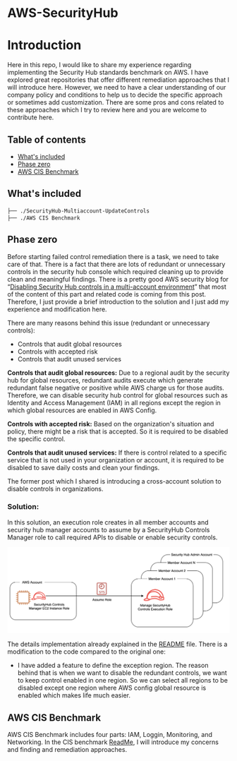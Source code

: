 # AWS-SecurityHub
# Introduction
Here in this repo, I would like to share my experience regarding implementing the Security Hub standards benchmark on AWS. I have explored great repositories that offer different remediation approaches that I will introduce here.  However, we need to have a clear understanding of our company policy and conditions to help us to decide the specific approach or sometimes add customization. There are some pros and cons related to these approaches which I try to review here and you are welcome to contribute here.

## Table of contents

- [What's included](#whats-included)
- [Phase zero](#Phase-zero)
- [AWS CIS Benchmark](#AWS-CIS-Benchmark)

## What's included
```
├── ./SecurityHub-Multiaccount-UpdateControls
├── ./AWS CIS Benchmark
```

## Phase zero
Before starting failed control remediation there is a task, we need to take care of that. There is a fact that there are lots of redundant or unnecessary controls in the security hub console which required cleaning up to provide clean and meaningful findings. There is a pretty good AWS security blog for “[Disabling Security Hub controls in a multi-account environment](https://aws.amazon.com/blogs/security/disabling-security-hub-controls-in-a-multi-account-environment/)” that most of the content of this part and related code is coming from this post. Therefore, I just provide a brief introduction to the solution and I just add my experience and modification here.

There are many reasons behind this issue (redundant or unnecessary controls):
- Controls that audit global resources
- Controls with accepted risk
- Controls that audit unused services

**Controls that audit global resources:** Due to a regional audit by the security hub for global resources, redundant audits execute which generate redundant false negative or positive while AWS charge us for those audits. Therefore, we can disable security hub control for global resources such as Identity and Access Management (IAM) in all regions except the region in which global resources are enabled in AWS Config.

**Controls with accepted risk:** Based on the organization's situation and policy, there might be a risk that is accepted. So it is required to be disabled the specific control.

**Controls that audit unused services:**
If there is control related to a specific service that is not used in your organization or account, it is required to be disabled to save daily costs and clean your findings.

The former post which I shared is introducing a cross-account solution to disable controls in organizations. 

### Solution:
In this solution, an execution role creates in all member accounts and security hub manager accounts to assume by a SecurityHub Controls Manager role to call required APIs to disable or enable security controls.

![](./SecurityHub-Multiaccount-UpdateControls/img//media/image2.png)


The details implementation already explained in the [README](./SecurityHub-Multiaccount-UpdateControls/README.md) file. There is a modification to the code compared to the original one:
- I have added a feature to define the exception region. The reason behind that is when we want to disable the redundant controls, we want to keep control enabled in one region. So we can select all regions to be disabled except one region where AWS config global resource is enabled which makes life much easier.


## AWS CIS Benchmark
AWS CIS Benchmark includes four parts: IAM, Loggin, Monitoring, and Networking.
In the CIS benchmark [ReadMe](), I will introduce my concerns and finding and remediation approaches.
